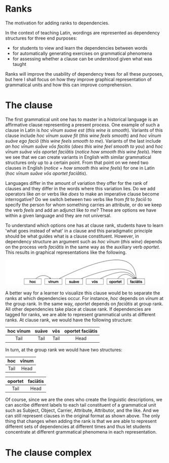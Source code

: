 # Ranks
The motivation for adding ranks to dependencies.

In the context of teaching Latin, wordings are represented as dependency structures for three end purposes:

* for students to view and learn the dependencies between words
* for automatically generating exercises on grammatical phenomena
* for assessing whether a clause can be understood given what was taught

Ranks will improve the usability of dependency trees for all these purposes, but here I shall focus on how they improve graphical representation of grammatical units and how this can improve comprehension.

# The clause

The first grammatical unit one has to master in a historical language is an affirmative clause representing a present process. One example of such a clause in Latin is *hoc vīnum suave est* (*this wine is smooth*). Variants of this clause include *hoc vīnum suave fit* (*this wine feels smooth*) and *hoc vīnum suāve ego faciō* (*this wine feels smooth to me*). Variants of the last include *an hoc vīnum suāve vōs facitis* (*does this wine feel smooth to you*) and *hoc vīnum suāve vōs oportet faciātis* (*notice how smooth this wine feels*). Here we see that we can create variants in English with similar grammatical structures only up to a certain point. From that point on we need two clauses in English (*notice* + *how smooth this wine feels*) for one in Latin (*hoc vīnum suāve vōs oportet faciātis*).

Languages differ in the amount of variation they offer for the rank of clauses and they differ in the words where this variation lies. Do we add operators like *an* or verbs like *does* to make an imperative clause become interrogative? Do we switch between two verbs like from *fit* to *faciō* to specify the person for whom something carries an attribute, or do we keep the verb *feels* and add an adjunct like *to me*? These are options we have within a given language and they are not universal.

To understand which options one has at clause rank, students have to learn 'what goes instead of what' in a clause and this paradigmatic principle should be what guides what is a clause constituent. However, in dependency structure an argument such as *hoc vīnum* (*this wine*) depends on the process verb *faciātis* in the same way as the auxiliary verb *oportet*. This results in graphical representations like the following.

![Dependency without ranks](README/Dependency.png "Dependency without ranks")

A better way for a learner to visualize this clause would be to separate the ranks at which dependencies occur. For instance, *hoc* depends on *vīnum* at the group rank. In the same way, *oportet* depends on *faciātis* at group rank. All other dependencies take place at clause rank. If dependencies are tagged for ranks, we are able to represent grammatical units at different ranks. At clause rank, we would have the following structure:

| hoc vīnum        | suāve            | vōs              | oportet faciātis |
|:----------------:|:----------------:|:----------------:|:----------------:| 
| Tail             | Tail             | Tail             | Head             | 

In turn, at the group rank we would have two structures:

| hoc              | vīnum            |
|:----------------:|:----------------:| 
| Tail             | Head             |

| oportet          | faciātis         |
|:----------------:|:----------------:| 
| Tail             | Head             |

Of course, since we are the ones who create the linguistic descriptions, we can ascribe different labels to each tail constituent of a grammatical unit such as Subject, Object, Carrier, Attribute, Attributor, and the like. And we can still represent clauses in the original format as shown above. The only thing that changes when adding the rank is that we are able to represent different sets of dependencies at different times and thus let students concentrate at different grammatical phenomena in each representation.

# The clause complex




